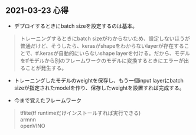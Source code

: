 ## 2021-03-23 心得


* デプロイするときにbatch sizeを設定するのは基本。
>トレーニングするときにbatch sizeがわからないため、設定しないほうが普通だけど、そうしたら、kerasがshapeをわからないlayerが存在することで、tf.kerasが自動的にいらないshape layerを付ける。だから、モデルをtfモデルから別のフレームワークのモデルに変換するときにエラーが出ることが発生する。

* トレーニングしたモデルのweightを保存し、もう一個input layerにbatch sizeが指定されたmodelを作り、保存したweightを設置すれば完成する。


* 今まで覚えたフレームワーク
>tflite(tf runtimeだけインストールすれば実行できる)  
>armnn  
>openVINO  


